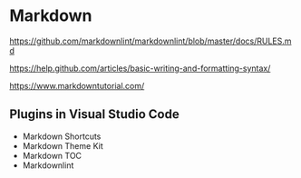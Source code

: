 # Markdown

https://github.com/markdownlint/markdownlint/blob/master/docs/RULES.md

https://help.github.com/articles/basic-writing-and-formatting-syntax/

https://www.markdowntutorial.com/

## Plugins in Visual Studio Code

* Markdown Shortcuts
* Markdown Theme Kit
* Markdown TOC
* Markdownlint

